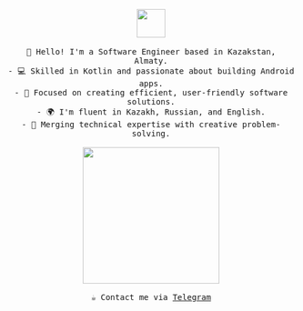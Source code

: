 <p align="center">
  <img src="https://user-images.githubusercontent.com/5713670/87202985-820dcb80-c2b6-11ea-9f56-7ec461c497c3.gif" width="50px">
  <br><br>
  <samp>
    👋 Hello! I'm a Software Engineer based in Kazakstan, Almaty.<br>
    - 💻 Skilled in Kotlin and passionate about building Android apps.<br>
    - 🌟 Focused on creating efficient, user-friendly software solutions.<br>
    - 🌍 I'm fluent in Kazakh, Russian, and English.<br>
    - 🎨 Merging technical expertise with creative problem-solving.<br><br>
    <img src="https://i.imgur.com/kdKhgx6.gif" width="240px" align="center"><br><br>
    ☕️ Contact me via <a href="https://telegram.me/or_abylaikhan">Telegram</a>
  </samp>
</p>

